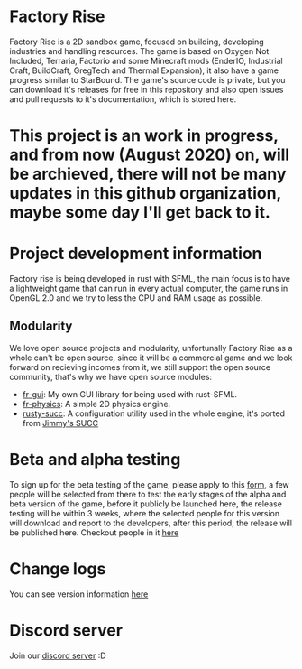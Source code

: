 # Factory Rise
Factory Rise is a 2D sandbox game, focused on building, developing industries and handling resources. The game is based on Oxygen Not Included, Terraria, Factorio and some Minecraft mods (EnderIO, Industrial Craft, BuildCraft, GregTech and Thermal Expansion), it also have a game progress similar to StarBound. The game's source code is private, but you can download it's releases for free in this repository and also open issues and pull requests to it's documentation, which is stored here.

# This project is an work in progress, and from now (August 2020) on, will be archieved, there will not be many updates in this github organization, maybe some day I'll get back to it.

# Project development information
Factory rise is being developed in rust with SFML, the main focus is to have a lightweight game that can run in every actual computer, the game runs in OpenGL 2.0 and we try to less the CPU and RAM usage as possible.

## Modularity
We love open source projects and modularity, unfortunally Factory Rise as a whole can't be open source, since it will be a commercial game and we look forward on recieving incomes from it, we still support the open source community, that's why we have open source modules:

- [fr-gui](https://github.com/Factory-Rise/fr-gui): My own GUI library for being used with rust-SFML.
- [fr-physics](https://github.com/Factory-Rise/fr-physics): A simple 2D physics engine.
- [rusty-succ](https://github.com/DoctorVWA/Rusty-SUCC): A configuration utility used in the whole engine, it's ported from [Jimmy's SUCC](https://github.com/JimmyCushnie/SUCC)

# Beta and alpha testing
To sign up for the beta testing of the game, please apply to this [form](https://forms.gle/Cg5UsBKvLPje3o1y9), a few people will be selected from there to test the early stages of the alpha and beta version of the game, before it publicly be launched here, the release testing will be within 3 weeks, where the selected people for this version will download and report to the developers, after this period, the release will be published here. Checkout people in it [here](/TESTING.md)

# Change logs
You can see version information [here](/CHANGELOG.md/)

# Discord server
Join our [discord server](https://discord.gg/kGfXrX7) :D
